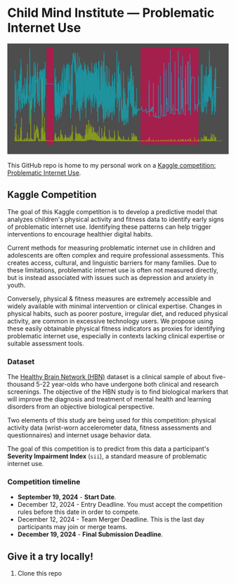 # Child Mind Institute — Problematic Internet Use

![time serie](assets/header.png)

This GitHub repo is home to my personal work on a [Kaggle competition: Problematic Internet Use](https://www.kaggle.com/competitions/child-mind-institute-problematic-internet-use/overview).

## Kaggle Competition

The goal of this Kaggle competition is to develop a predictive model that analyzes children's physical activity and fitness data to identify early signs of problematic internet use. Identifying these patterns can help trigger interventions to encourage healthier digital habits.

Current methods for measuring problematic internet use in children and adolescents are often complex and require professional assessments. This creates access, cultural, and linguistic barriers for many families. Due to these limitations, problematic internet use is often not measured directly, but is instead associated with issues such as depression and anxiety in youth.

Conversely, physical & fitness measures are extremely accessible and widely available with minimal intervention or clinical expertise. Changes in physical habits, such as poorer posture, irregular diet, and reduced physical activity, are common in excessive technology users. We propose using these easily obtainable physical fitness indicators as proxies for identifying problematic internet use, especially in contexts lacking clinical expertise or suitable assessment tools.

### Dataset

The [Healthy Brain Network (HBN)](https://childmind.org/) dataset is a clinical sample of about five-thousand 5-22 year-olds who have undergone both clinical and research screenings. The objective of the HBN study is to find biological markers that will improve the diagnosis and treatment of mental health and learning disorders from an objective biological perspective.

Two elements of this study are being used for this competition: physical activity data (wrist-worn accelerometer data, fitness assessments and questionnaires) and internet usage behavior data.

The goal of this competition is to predict from this data a participant's **Severity Impairment Index** (`sii`), a standard measure of problematic internet use.

### Competition timeline

- **September 19, 2024** - **Start Date**.
- December 12, 2024 - Entry Deadline. You must accept the competition rules before this date in order to compete.
- December 12, 2024 - Team Merger Deadline. This is the last day participants may join or merge teams.
- **December 19, 2024** - **Final Submission Deadline**.

## Give it a try locally!

1. Clone this repo
